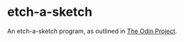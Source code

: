 # etch-a-sketch
An etch-a-sketch program, as outlined in [The Odin Project](https://www.theodinproject.com/lessons/foundations-etch-a-sketch).